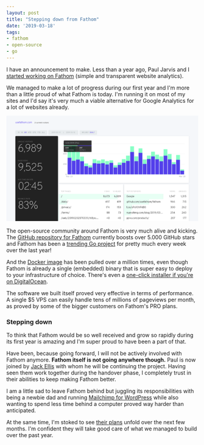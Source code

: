 ```yaml
---
layout: post
title: "Stepping down from Fathom"
date: '2019-03-18'
tags:
- fathom
- open-source
- go
---
```


I have an announcement to make. Less than a year ago, Paul Jarvis and I [started working on Fathom](https://dannyvankooten.com/reviving-ana-as-fathom/) (simple and transparent website analytics). 

We managed to make a lot of progress during our first year and I'm more than a little proud of what Fathom is today. I'm running it on most of my sites and I'd say it's very much a viable alternative for Google Analytics for a lot of websites already.

![Fathom screenshot](/media/2019/fathom-screenshot.png)

The open-source community around Fathom is very much alive and kicking. The [GitHub repository for Fathom](https://github.com/usefathom/fathom) currently boosts over 5.000 GitHub stars and Fathom has been a [trending Go project](https://github.com/trending/go) for pretty much every week over the last year! 

And the [Docker image](https://hub.docker.com/r/usefathom/fathom/) has been pulled over a million times, even though Fathom is already a single (embedded) binary that is super easy to deploy to your infrastructure of choice. There's even a [one-click installer if you're on DigitalOcean](https://www.youtube.com/watch?v=KE0NKODYEAM).

The software we built itself proved very effective in terms of performance. A single $5 VPS can easily handle tens of millions of pageviews per month, as proved by some of the bigger customers on Fathom's PRO plans. 

### Stepping down

To think that Fathom would be so well received and grow so rapidly during its first year is amazing and I'm super proud to have been a part of that. 

Have been, because going forward, I will not be actively involved with Fathom anymore. **Fathom itself is not going anywhere though.** Paul is now joined by [Jack Ellis](https://twitter.com/JackEllis) with whom he will be continuing the project. Having seen them work together during the handover phase, I completely trust in their abilities to keep making Fathom better.

I am a little sad to leave Fathom behind but juggling its responsibilities with being a newbie dad and running [Mailchimp for WordPress](https://www.mc4wp.com/) while also wanting to spend less time behind a computer proved way harder than anticipated. 

At the same time, I'm stoked to see [their plans](https://trello.com/b/x2aBwH2J/fathom-roadmap) unfold over the next few months. I'm confident they will take good care of what we managed to build over the past year.